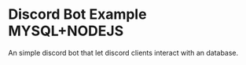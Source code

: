 # Discord Bot Example MYSQL+NODEJS
 An simple discord bot that let discord clients interact with an database.
